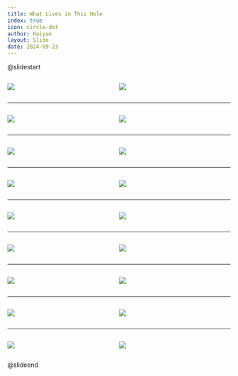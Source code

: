 ```yaml
---
title: What Lives in This Hole
index: true
icon: circle-dot
author: Haiyue
layout: Slide
date: 2024-09-23
---
```

 
@slidestart

<div style="display:flex">
<div style="flex:1">

![](/reading/english/Level-K/What%20Lives%20in%20This%20Hole/001.webp)
</div>
<div style="flex:1">

![](/reading/english/Level-K/What%20Lives%20in%20This%20Hole/002.webp)
</div>
</div>

---

<div style="display:flex">
<div style="flex:1">

![](/reading/english/Level-K/What%20Lives%20in%20This%20Hole/003.webp)
</div>
<div style="flex:1">

![](/reading/english/Level-K/What%20Lives%20in%20This%20Hole/004.webp)
</div>
</div>

---

<div style="display:flex">
<div style="flex:1">

![](/reading/english/Level-K/What%20Lives%20in%20This%20Hole/005.webp)
</div>
<div style="flex:1">

![](/reading/english/Level-K/What%20Lives%20in%20This%20Hole/006.webp)
</div>
</div>

---

<div style="display:flex">
<div style="flex:1">

![](/reading/english/Level-K/What%20Lives%20in%20This%20Hole/007.webp)
</div>
<div style="flex:1">

![](/reading/english/Level-K/What%20Lives%20in%20This%20Hole/008.webp)
</div>
</div>

---

<div style="display:flex">
<div style="flex:1">

![](/reading/english/Level-K/What%20Lives%20in%20This%20Hole/009.webp)
</div>
<div style="flex:1">

![](/reading/english/Level-K/What%20Lives%20in%20This%20Hole/010.webp)
</div>
</div>

---

<div style="display:flex">
<div style="flex:1">

![](/reading/english/Level-K/What%20Lives%20in%20This%20Hole/011.webp)
</div>
<div style="flex:1">

![](/reading/english/Level-K/What%20Lives%20in%20This%20Hole/012.webp)
</div>
</div>

---

<div style="display:flex">
<div style="flex:1">

![](/reading/english/Level-K/What%20Lives%20in%20This%20Hole/013.webp)
</div>
<div style="flex:1">

![](/reading/english/Level-K/What%20Lives%20in%20This%20Hole/014.webp)
</div>
</div>

---

<div style="display:flex">
<div style="flex:1">

![](/reading/english/Level-K/What%20Lives%20in%20This%20Hole/015.webp)
</div>
<div style="flex:1">

![](/reading/english/Level-K/What%20Lives%20in%20This%20Hole/016.webp)
</div>
</div>

---

<div style="display:flex">
<div style="flex:1">

![](/reading/english/Level-K/What%20Lives%20in%20This%20Hole/017.webp)
</div>
<div style="flex:1">

![](/reading/english/Level-K/What%20Lives%20in%20This%20Hole/018.webp)
</div>
</div>

@slideend